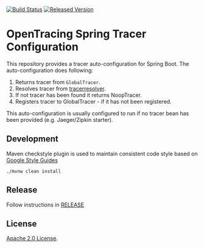 [![Build Status][ci-img]][ci] [![Released Version][maven-img]][maven]

# OpenTracing Spring Tracer Configuration
This repository provides a tracer auto-configuration for Spring Boot.
The auto-configuration does following:

1. Returns tracer from `GlobalTracer`.
2. Resolves tracer from [tracerresolver](https://github.com/opentracing-contrib/java-tracerresolver).
3. If not tracer has been found it returns NoopTracer.
4. Registers tracer to GlobalTracer - if it has not been registered.

This auto-configuration is usually configured to run if no tracer bean has been provided (e.g. Jaeger/Zipkin starter).

## Development
Maven checkstyle plugin is used to maintain consistent code style based on [Google Style Guides](https://github.com/google/styleguide)

```shell
./mvnw clean install
```

## Release
Follow instructions in [RELEASE](RELEASE.md)

   [ci-img]: https://travis-ci.org/opentracing-contrib/java-spring-tracer-configuration.svg?branch=master
   [ci]: https://travis-ci.org/opentracing-contrib/java-spring-tracer-configuration
   [maven-img]: https://img.shields.io/maven-central/v/io.opentracing.contrib/opentracing-spring-tracer-configuration-starter.svg?maxAge=2592000
   [maven]: http://search.maven.org/#search%7Cga%7C1%opentracing-spring-tracer-configuration-starter

## License

[Apache 2.0 License](./LICENSE).

